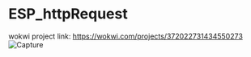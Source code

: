# ESP_httpRequest
wokwi project link: https://wokwi.com/projects/372022731434550273
![Capture](https://github.com/badr540/ESP_httpRequest/assets/121729456/ebda4a82-b948-496c-83ed-cbd1629f2fac)
